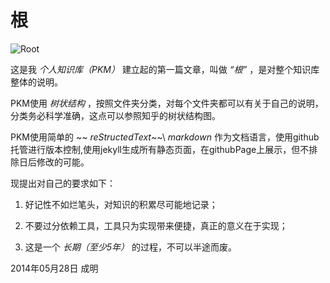 # 根

![Root](http://channingchen.github.io/MyPKM/images/root.jpg "Root")

这是我 *个人知识库（PKM）* 建立起的第一篇文章，叫做 *“根”* ，是对整个知识库整体的说明。

PKM使用 *树状结构* ，按照文件夹分类，对每个文件夹都可以有关于自己的说明，分类务必科学准确，这点可以参照知乎的树状结构图。

PKM使用简单的 ~~ *reStructedText*~~\ *markdown* 作为文档语言，使用github托管进行版本控制,使用jekyll生成所有静态页面，在githubPage上展示，但不排除日后修改的可能。

现提出对自己的要求如下：

1. 好记性不如烂笔头，对知识的积累尽可能地记录；

1. 不要过分依赖工具，工具只为实现带来便捷，真正的意义在于实现；

1. 这是一个 *长期（至少5年）* 的过程，不可以半途而废。

2014年05月28日 成明
